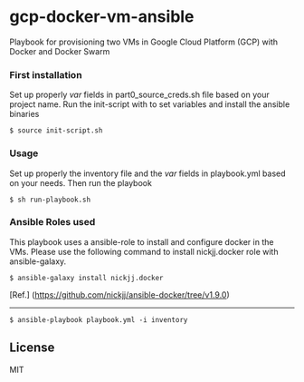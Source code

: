 # gcp-docker-vm-ansible
Playbook for provisioning two VMs in Google Cloud Platform (GCP) with Docker and Docker Swarm


 ### First installation
Set up properly *var* fields in part0_source_creds.sh file based on your project name.
Run the init-script with to set variables and install the ansible binaries

`$ source init-script.sh`

### Usage

Set up properly the inventory file and the *var* fields in playbook.yml based on your needs.
Then run the playbook

`$ sh run-playbook.sh`


### Ansible Roles used
This playbook uses a ansible-role to install and configure docker in the VMs.
Please use the following command to install nickjj.docker role with ansible-galaxy.

`$ ansible-galaxy install nickjj.docker`

[Ref.] (https://github.com/nickjj/ansible-docker/tree/v1.9.0)



---------
`$ ansible-playbook playbook.yml -i inventory`

## License

MIT
